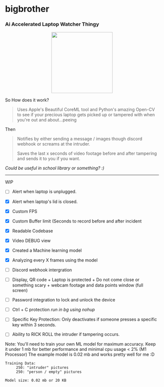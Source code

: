# bigbrother
### Ai Accelerated Laptop Watcher Thingy
<div align="center">
<img src="https://user-images.githubusercontent.com/43297314/152235522-163b2f4e-1ac4-4428-a3b8-29feb28ba55c.png" width="200px">
</div>

So How does it work?
> Uses Apple's Beautiful CoreML tool and Python's amazing Open-CV to see if your precious laptop gets picked up or tampered with when you're out and about...peeing

Then
> Notifies by either sending a message / images though discord webhook or screams at the intruder. 
> 
> Saves the last x seconds of video footage before and after tampering and sends it to you if you want.



*Could be useful in school library or something? :)*

----

WIP
- [ ] Alert when laptop is unplugged.
- [x] Alert when laptop's lid is closed.
- [x] Custom FPS
- [x] Custom Buffer limit (Seconds to record before and after incident
- [x] Readable Codebase
- [x] Video DEBUG view
- [x] Created a Machine learning model
- [x] Analyzing every X frames using the model
- [ ] Discord webhook intergration
- [ ] Display, QR code + Laptop is protected + Do not come close or something scary +  webcam footage and data points window (full screen)
- [ ] Password integration to lock and unlock the device
- [ ] Ctrl + C protection *run in bg using nohup*
- [ ] Specific Key Protection: Only deactivates if someone presses a specific key within 3 seconds.
- [ ] Ability to RICK ROLL the intruder if tampering occurs.


Note: You'll need to train your own ML model for maximum accuracy. Keep it under 1 mb for better performance and minimal cpu usage < 2% (M1 Processor)
The example model is 0.02 mb and works pretty well for me :D

```
Training Data:
     250: "intruder" pictures
     250: "person / empty" pictures
```
`Model size: 0.02 mb or 20 KB`
